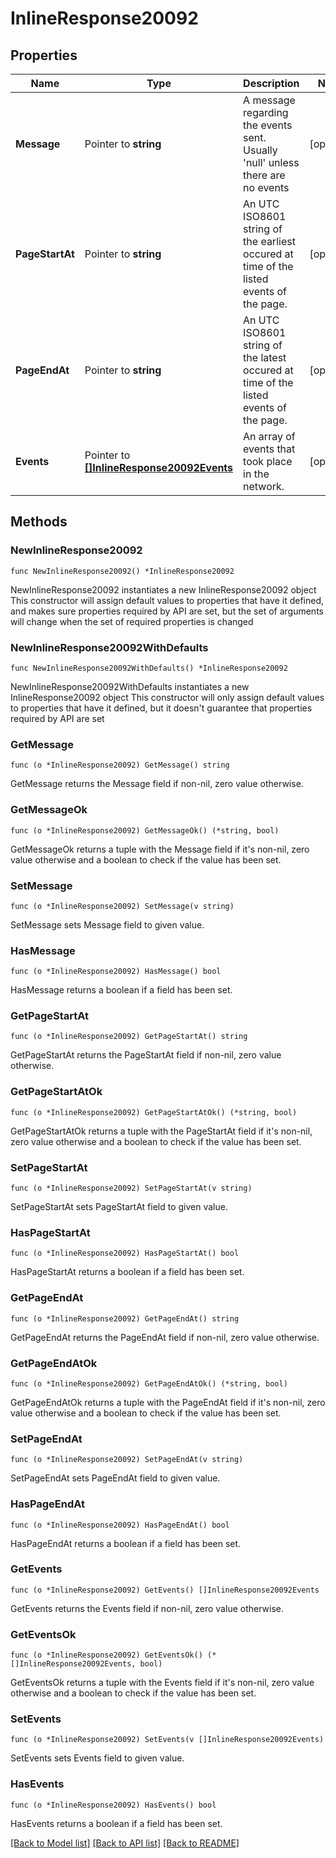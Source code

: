 # InlineResponse20092

## Properties

Name | Type | Description | Notes
------------ | ------------- | ------------- | -------------
**Message** | Pointer to **string** | A message regarding the events sent. Usually &#39;null&#39; unless there are no events | [optional] 
**PageStartAt** | Pointer to **string** | An UTC ISO8601 string of the earliest occured at time of the listed events of the page. | [optional] 
**PageEndAt** | Pointer to **string** | An UTC ISO8601 string of the latest occured at time of the listed events of the page. | [optional] 
**Events** | Pointer to [**[]InlineResponse20092Events**](InlineResponse20092Events.md) | An array of events that took place in the network. | [optional] 

## Methods

### NewInlineResponse20092

`func NewInlineResponse20092() *InlineResponse20092`

NewInlineResponse20092 instantiates a new InlineResponse20092 object
This constructor will assign default values to properties that have it defined,
and makes sure properties required by API are set, but the set of arguments
will change when the set of required properties is changed

### NewInlineResponse20092WithDefaults

`func NewInlineResponse20092WithDefaults() *InlineResponse20092`

NewInlineResponse20092WithDefaults instantiates a new InlineResponse20092 object
This constructor will only assign default values to properties that have it defined,
but it doesn't guarantee that properties required by API are set

### GetMessage

`func (o *InlineResponse20092) GetMessage() string`

GetMessage returns the Message field if non-nil, zero value otherwise.

### GetMessageOk

`func (o *InlineResponse20092) GetMessageOk() (*string, bool)`

GetMessageOk returns a tuple with the Message field if it's non-nil, zero value otherwise
and a boolean to check if the value has been set.

### SetMessage

`func (o *InlineResponse20092) SetMessage(v string)`

SetMessage sets Message field to given value.

### HasMessage

`func (o *InlineResponse20092) HasMessage() bool`

HasMessage returns a boolean if a field has been set.

### GetPageStartAt

`func (o *InlineResponse20092) GetPageStartAt() string`

GetPageStartAt returns the PageStartAt field if non-nil, zero value otherwise.

### GetPageStartAtOk

`func (o *InlineResponse20092) GetPageStartAtOk() (*string, bool)`

GetPageStartAtOk returns a tuple with the PageStartAt field if it's non-nil, zero value otherwise
and a boolean to check if the value has been set.

### SetPageStartAt

`func (o *InlineResponse20092) SetPageStartAt(v string)`

SetPageStartAt sets PageStartAt field to given value.

### HasPageStartAt

`func (o *InlineResponse20092) HasPageStartAt() bool`

HasPageStartAt returns a boolean if a field has been set.

### GetPageEndAt

`func (o *InlineResponse20092) GetPageEndAt() string`

GetPageEndAt returns the PageEndAt field if non-nil, zero value otherwise.

### GetPageEndAtOk

`func (o *InlineResponse20092) GetPageEndAtOk() (*string, bool)`

GetPageEndAtOk returns a tuple with the PageEndAt field if it's non-nil, zero value otherwise
and a boolean to check if the value has been set.

### SetPageEndAt

`func (o *InlineResponse20092) SetPageEndAt(v string)`

SetPageEndAt sets PageEndAt field to given value.

### HasPageEndAt

`func (o *InlineResponse20092) HasPageEndAt() bool`

HasPageEndAt returns a boolean if a field has been set.

### GetEvents

`func (o *InlineResponse20092) GetEvents() []InlineResponse20092Events`

GetEvents returns the Events field if non-nil, zero value otherwise.

### GetEventsOk

`func (o *InlineResponse20092) GetEventsOk() (*[]InlineResponse20092Events, bool)`

GetEventsOk returns a tuple with the Events field if it's non-nil, zero value otherwise
and a boolean to check if the value has been set.

### SetEvents

`func (o *InlineResponse20092) SetEvents(v []InlineResponse20092Events)`

SetEvents sets Events field to given value.

### HasEvents

`func (o *InlineResponse20092) HasEvents() bool`

HasEvents returns a boolean if a field has been set.


[[Back to Model list]](../README.md#documentation-for-models) [[Back to API list]](../README.md#documentation-for-api-endpoints) [[Back to README]](../README.md)


